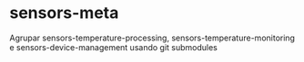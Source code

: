 # sensors-meta
Agrupar sensors-temperature-processing, sensors-temperature-monitoring e sensors-device-management usando git submodules
